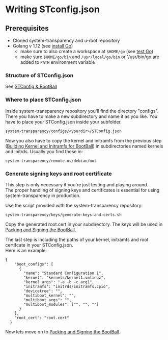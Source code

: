 # Writing STconfig.json

## Prerequisites

* Cloned system-transparency and u-root repository
* Golang v 1.12 \(see [install Go](https://golang.org/doc/install#install)\)
  * make sure to also create a workspace at `$HOME/go` \(see [test Go](https://golang.org/doc/install#testing)\)
  * make sure `$HOME/go/bin` and `/usr/local/go/bin` or '/usr/bin/go are added to `PATH` environment variable

### Structure of STConfig.json

See [STConfig & BootBall](../../usage/stconfig-and-bootball.md)

### **Where to place STConfig.json**

Inside system-transparency repository you'll find the directory "configs". There you have to make a new subdirectory and name it as you like. You have to place your STConfig.json inside your subfolder.

```text
system-transparency/configs/<yourdir>/STConfig.json                                       
```

Now you also have to copy the kernel and initramfs from the previous step \([Building Kernel and Initramfs for BootBall](building-kernel-and-initramfs-for-bootball.md)\) in subdirectories named kernels and initrds. Usually you find these  in:

```text
system-transparency/remote-os/debian/out
```

### Generate signing keys and root certificate

This step is only necessary if you're just testing and playing around.   
The proper handling of signing keys and certificates is essential for using system-transparency in production.   
  
Use the script provided with the system-transparency repository:

```text
system-transparency/keys/generate-keys-and-certs.sh
```

 Copy the generated root.cert in your subdirectory. The keys will be used in [Packing and Signing the BootBall.](packing-and-signing-bootball.md)

The last step is including the paths of your kernel, initramfs and root certifcate in your STConfig.json.  
Here is an example:

```text
{  
    "boot_configs": [ 
      { 
        "name": "Standard Configuration 1", 
        "kernel": "kernels/kernel1.vmlinuz", 
        "kernel_args": "-a -b -c arg1",  
        "initramfs": "initrds/initramfs.cpio",
        "devicetree": "",
        "multiboot_kernel": "",
        "multiboot_args": "",
        "multiboot_modules": ["", "", ""]
      }
    ], 
    "root_cert": "root.cert" 
  }
```

Now lets move on to [Packing and Signing the BootBall](packing-and-signing-bootball.md).

